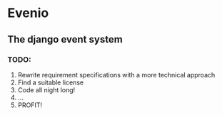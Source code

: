 # Evenio

## The django event system

### TODO:

1. Rewrite requirement specifications with a more technical approach
1. Find a suitable license
1. Code all night long!
1. ...
1. PROFIT!
